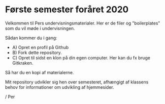 # Første semester foråret 2020

Velkommen til Pers undervisningsmaterialer. Her er de filer og "boilerplates" som du vil møde i undervisningen.

Sådan kommer du i gang:

* A) Opret en profil på Github
* B) Fork dette repository.
* C) Opret til sidst en klon på din egen computer. Her kan du fx bruge Gitkraken.

Så har du en kopi af materialerne.

Mit repository udvikler sig hen over semesteret, afhængigt af klassens behov for informationer om udvikling af hjemmesider.

/ Per
